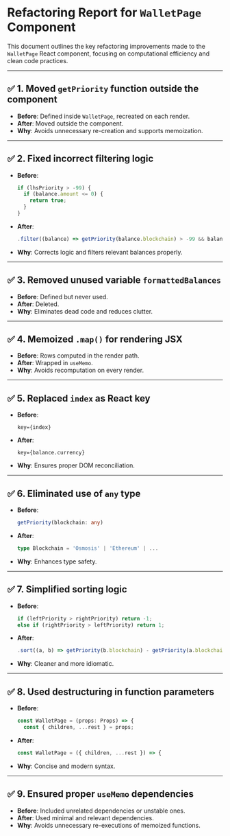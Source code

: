 # Refactoring Report for `WalletPage` Component

This document outlines the key refactoring improvements made to the `WalletPage` React component, focusing on computational efficiency and clean code practices.

---

## ✅ 1. Moved `getPriority` function outside the component
- **Before**: Defined inside `WalletPage`, recreated on each render.
- **After**: Moved outside the component.
- **Why**: Avoids unnecessary re-creation and supports memoization.

---

## ✅ 2. Fixed incorrect filtering logic
- **Before**:
  ```ts
  if (lhsPriority > -99) {
    if (balance.amount <= 0) {
      return true;
    }
  }
  ```
- **After**:
  ```ts
  .filter((balance) => getPriority(balance.blockchain) > -99 && balance.amount > 0)
  ```
- **Why**: Corrects logic and filters relevant balances properly.

---

## ✅ 3. Removed unused variable `formattedBalances`
- **Before**: Defined but never used.
- **After**: Deleted.
- **Why**: Eliminates dead code and reduces clutter.

---

## ✅ 4. Memoized `.map()` for rendering JSX
- **Before**: Rows computed in the render path.
- **After**: Wrapped in `useMemo`.
- **Why**: Avoids recomputation on every render.

---

## ✅ 5. Replaced `index` as React key
- **Before**:
  ```tsx
  key={index}
  ```
- **After**:
  ```tsx
  key={balance.currency}
  ```
- **Why**: Ensures proper DOM reconciliation.

---

## ✅ 6. Eliminated use of `any` type
- **Before**:
  ```ts
  getPriority(blockchain: any)
  ```
- **After**:
  ```ts
  type Blockchain = 'Osmosis' | 'Ethereum' | ...
  ```
- **Why**: Enhances type safety.

---

## ✅ 7. Simplified sorting logic
- **Before**:
  ```ts
  if (leftPriority > rightPriority) return -1;
  else if (rightPriority > leftPriority) return 1;
  ```
- **After**:
  ```ts
  .sort((a, b) => getPriority(b.blockchain) - getPriority(a.blockchain))
  ```
- **Why**: Cleaner and more idiomatic.

---

## ✅ 8. Used destructuring in function parameters
- **Before**:
  ```ts
  const WalletPage = (props: Props) => {
    const { children, ...rest } = props;
  ```
- **After**:
  ```ts
  const WalletPage = ({ children, ...rest }) => {
  ```
- **Why**: Concise and modern syntax.

---

## ✅ 9. Ensured proper `useMemo` dependencies
- **Before**: Included unrelated dependencies or unstable ones.
- **After**: Used minimal and relevant dependencies.
- **Why**: Avoids unnecessary re-executions of memoized functions.